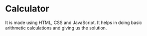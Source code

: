 # Calculator
It is made using HTML, CSS and JavaScript. It helps in doing basic arithmetic calculations and giving us the solution. 
